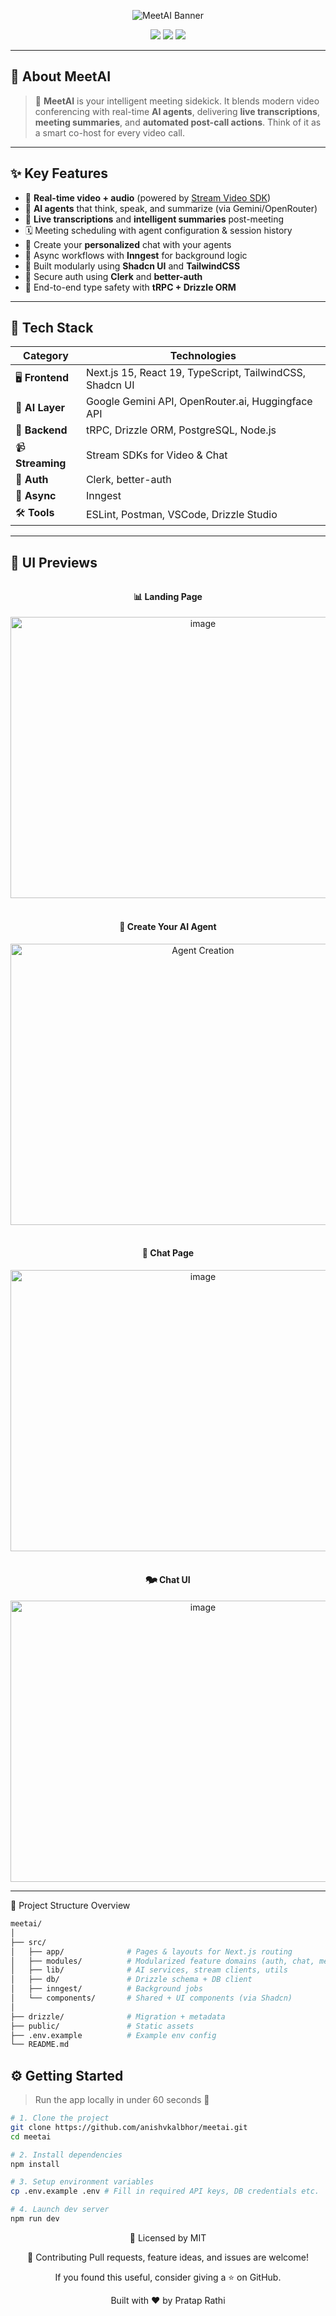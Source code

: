 <!-- Hero Banner -->
<p align="center">
  <img src="https://readme-typing-svg.herokuapp.com/?font=Righteous&size=30&center=true&vCenter=true&width=900&height=90&duration=4000&lines=Meet.AI+💬+Your+AI-powered+Meeting+Assistant" alt="MeetAI Banner"/>
</p>

<p align="center">
  <img src="https://img.shields.io/github/license/anishvkalbhor/meetai?style=for-the-badge" />
  <img src="https://img.shields.io/badge/Next.js-15-blue?style=for-the-badge&logo=next.js" />
  <img src="https://img.shields.io/badge/Powered%20by-Gemini%20%7C%20OpenRouter.ai-yellow?style=for-the-badge" />
</p>

---

## 🚀 About MeetAI

> 🤖 **MeetAI** is your intelligent meeting sidekick. It blends modern video conferencing with real-time **AI agents**, delivering **live transcriptions**, **meeting summaries**, and **automated post-call actions**. Think of it as a smart co-host for every video call.

---

## ✨ Key Features

- 🎥 **Real-time video + audio** (powered by [Stream Video SDK](https://getstream.io/video/))
- 🤖 **AI agents** that think, speak, and summarize (via Gemini/OpenRouter)
- 📝 **Live transcriptions** and **intelligent summaries** post-meeting
- 🗓️ Meeting scheduling with agent configuration & session history
- 👋 Create your **personalized** chat with your agents
- 🧠 Async workflows with **Inngest** for background logic
- 🧩 Built modularly using **Shadcn UI** and **TailwindCSS**
- 🔐 Secure auth using **Clerk** and **better-auth**
- 🧭 End-to-end type safety with **tRPC + Drizzle ORM**

---

## 🧱 Tech Stack

<div align="center">

| Category        | Technologies                                                                 |
|----------------|--------------------------------------------------------------------------------|
| 🖥️ **Frontend** | Next.js 15, React 19, TypeScript, TailwindCSS, Shadcn UI                     |
| 🧠 **AI Layer** | Google Gemini API, OpenRouter.ai, Huggingface API                            |
| 🔧 **Backend**  | tRPC, Drizzle ORM, PostgreSQL, Node.js                                        |
| 📹 **Streaming**| Stream SDKs for Video & Chat                                                  |
| 🔐 **Auth**     | Clerk, better-auth                                                            |
| 🔁 **Async**     | Inngest                                                                        |
| 🛠️ **Tools**     | ESLint, Postman, VSCode, Drizzle Studio                                       |

</div>

---

## 🎨 UI Previews

<div align="center" style="margin-top: 2rem;">

<h4>📊 Landing Page</h4>
<img width="600" height="450" alt="image" src="https://github.com/user-attachments/assets/ac3d8456-b57e-4232-a004-5e5ec4746468" />
<br/><br/>

<h4>🧠 Create Your AI Agent</h4>
<img width="600" height="450" alt="Agent Creation" src="https://github.com/user-attachments/assets/81aa3bc9-e4f6-423e-bba2-6577573f2df2" />
<br/><br/>

<h4>👋 Chat Page</h4>
<img width="600" height="450" alt="image" src="https://github.com/user-attachments/assets/8fe61af5-585e-46cf-bdac-3a8ba1ae630f" />
<br/><br/>

<h4> 🗫 Chat UI</h4>
<img width="600" height="450" alt="image" src="https://github.com/user-attachments/assets/419e5b9f-e0af-45d3-9d9c-b92574b50987" />

</div>

---

📂 Project Structure Overview

```bash
meetai/
│
├── src/
│   ├── app/              # Pages & layouts for Next.js routing
│   ├── modules/          # Modularized feature domains (auth, chat, meetings, agents)
│   ├── lib/              # AI services, stream clients, utils
│   ├── db/               # Drizzle schema + DB client
│   ├── inngest/          # Background jobs
│   └── components/       # Shared + UI components (via Shadcn)
│
├── drizzle/              # Migration + metadata
├── public/               # Static assets
├── .env.example          # Example env config
└── README.md

```

## ⚙️ Getting Started

> Run the app locally in under 60 seconds 🚀

```bash
# 1. Clone the project
git clone https://github.com/anishvkalbhor/meetai.git
cd meetai

# 2. Install dependencies
npm install

# 3. Setup environment variables
cp .env.example .env # Fill in required API keys, DB credentials etc.

# 4. Launch dev server
npm run dev

```
<div align='center'>
  
📜 Licensed by MIT

🤝 Contributing
Pull requests, feature ideas, and issues are welcome!

If you found this useful, consider giving a ⭐️ on GitHub.
  
Built with ❤️ by Pratap Rathi
</div>
